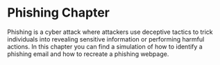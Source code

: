 # Phishing Chapter
Phishing is a cyber attack where attackers use deceptive tactics to trick individuals into revealing sensitive information or performing harmful actions. In this chapter you can find a simulation of how to identify a phishing email and how to recreate a phishing webpage.
